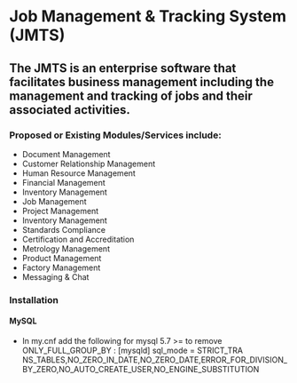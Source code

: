 # Job Management & Tracking System (JMTS)
## The JMTS is an enterprise software that facilitates business management including the management and tracking of jobs and their associated activities.
### Proposed or Existing Modules/Services include:
- Document Management
- Customer Relationship Management
- Human Resource Management
- Financial Management
- Inventory Management
- Job Management
- Project Management
- Inventory Management
- Standards Compliance
- Certification and Accreditation
- Metrology Management
- Product Management
- Factory Management
- Messaging & Chat

### Installation
#### MySQL
- In my.cnf add the following for mysql 5.7 >= to remove ONLY_FULL_GROUP_BY : [mysqld] sql_mode = STRICT_TRA
NS_TABLES,NO_ZERO_IN_DATE,NO_ZERO_DATE,ERROR_FOR_DIVISION_BY_ZERO,NO_AUTO_CREATE_USER,NO_ENGINE_SUBSTITUTION
